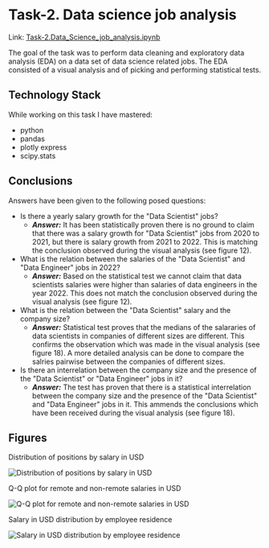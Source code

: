 # Task-2. Data science job analysis
Link: [Task-2.Data_Science_job_analysis.ipynb](https://github.com/helios12/DataScienceProjects/blob/main/tasks/task-2/Task-2.Data_Science_job_analysis.ipynb)

The goal of the task was to perform data cleaning and exploratory data analysis (EDA) on a data set of data science related jobs. The EDA consisted of a visual analysis and of picking and performing statistical tests.

## Technology Stack
While working on this task I have mastered:

* python
* pandas
* plotly express
* scipy.stats

## Conclusions
Answers have been given to the following posed questions:

* Is there a yearly salary growth for the "Data Scientist" jobs?
    * **_Answer:_** It has been statistically proven there is no ground to claim that there was a salary growth for "Data Scientist" jobs from 2020 to 2021, but there is salary growth from 2021 to 2022. This is matching the conclusion observed during the visual analysis (see figure 12).
* What is the relation between the salaries of the "Data Scientist" and "Data Engineer" jobs in 2022?
    * **_Answer:_** Based on the statistical test we cannot claim that data scientists salaries were higher than salaries of data engineers in the year 2022. This does not match the conclusion observed during the visual analysis (see figure 12).
* What is the relation between the "Data Scientist" salary and the company size?
    * **_Answer:_**  Statistical test proves that the medians of the salararies of data scientists in companies of different sizes are different. This confirms the observation which was made in the visual analysis (see figure 18). A more detailed analysis can be done to compare the salries pairwise between the companies of different sizes.
* Is there an interrelation between the company size and the presence of the "Data Scientist" or "Data Engineer" jobs in it?
    * **_Answer:_** The test has proven that there is a statistical interrelation between the company size and the presence of the "Data Scientist" and "Data Engineer" jobs in it. This ammends the conclusions which have been received during the visual analysis (see figure 18).

## Figures
Distribution of positions by salary in USD

![Distribution of positions by salary in USD](https://i.imgur.com/MUARH04.png)

Q-Q plot for remote and non-remote salaries in USD

![Q-Q plot for remote and non-remote salaries in USD](https://i.imgur.com/ABj79KZ.png)

Salary in USD distribution by employee residence

![Salary in USD distribution by employee residence](https://i.imgur.com/UVAUNtO.png)
